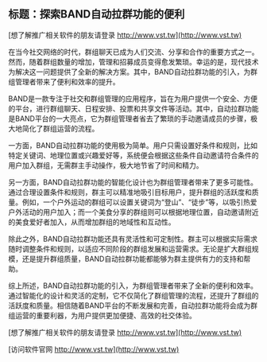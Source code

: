 ## **标题：探索BAND自动拉群功能的便利**

[想了解推广相关软件的朋友请登录 http://www.vst.tw](http://www.vst.tw)

在当今社交网络的时代，群组聊天已成为人们交流、分享和合作的重要方式之一。然而，随着群组数量的增加，管理和招募成员变得愈发繁琐。幸运的是，现代技术为解决这一问题提供了全新的解决方案。其中，BAND自动拉群功能的引入，为群组管理者带来了便利和效率的提升。

BAND是一款专注于社交和群组管理的应用程序，旨在为用户提供一个安全、方便的平台，进行群组聊天、日程安排、投票和共享文件等活动。其中，自动拉群功能是BAND平台的一大亮点，它为群组管理者省去了繁琐的手动邀请成员的步骤，极大地简化了群组运营的流程。

一方面，BAND自动拉群功能的使用极为简单。用户只需设置好条件和规则，比如特定关键词、地理位置或兴趣爱好等，系统便会根据这些条件自动邀请符合条件的用户加入群组，无需群主手动操作，极大地节省了时间和精力。

另一方面，BAND自动拉群功能的智能化设计也为群组管理者带来了更多可能性。通过合理设置条件和规则，群主可以精准地吸引目标用户，提升群组的活跃度和质量。例如，一个户外运动的群组可以设置关键词为“登山”、“徒步”等，以吸引热爱户外活动的用户加入；而一个美食分享的群组则可以根据地理位置，自动邀请附近的美食爱好者加入，从而增加群组的地域性和互动性。

除此之外，BAND自动拉群功能还具有灵活性和可定制性。群主可以根据实际需求随时调整条件和规则，以适应不同阶段的群组发展和运营需求。无论是扩大群组规模，还是提升群组质量，BAND自动拉群功能都能够为群主提供有力的支持和帮助。

综上所述，BAND自动拉群功能的引入，为群组管理者带来了全新的便利和效率。通过智能化的设计和灵活的定制，它不仅简化了群组管理的流程，还提升了群组的活跃度和质量。相信随着BAND平台的不断发展和完善，自动拉群功能将会成为群组运营的重要利器，为用户提供更加便捷、高效的社交体验。

[想了解推广相关软件的朋友请登录 http://www.vst.tw](http://www.vst.tw)


[访问软件官网 http://www.vst.tw](http://www.vst.tw)
